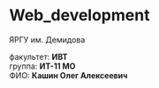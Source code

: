 # Web_development
ЯРГУ им. Демидова

факультет: **ИВТ**<br>
группа: **ИТ-11 МО**<br>
ФИО: **Кашин Олег Алексеевич**

